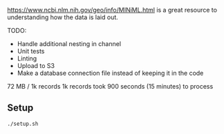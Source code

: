 https://www.ncbi.nlm.nih.gov/geo/info/MINiML.html is a great resource to understanding how the data is laid out.

TODO:
- Handle additional nesting in channel
- Unit tests
- Linting
- Upload to S3
- Make a database connection file instead of keeping it in the code

72 MB / 1k records
1k records took 900 seconds (15 minutes) to process


## Setup
`./setup.sh`
